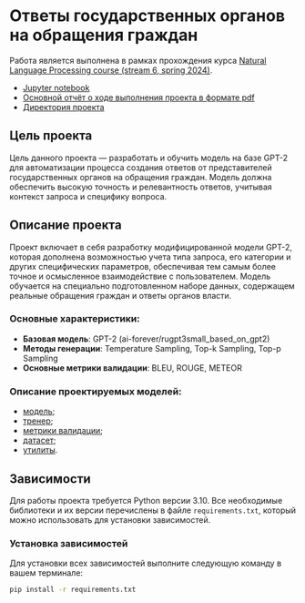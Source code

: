 # Ответы государственных органов на обращения граждан

Работа является выполнена в рамках прохождения курса [Natural Language Processing course (stream 6, spring 2024)](https://ods.ai/tracks/nlp-course-spring-2024).

- [Jupyter notebook](project/gpt2_small.ipynb)
- [Основной отчёт о ходе выполнения проекта в формате pdf](https://github.com/AntonSHBK/NLP_course/tree/main/docs/NLP_Course.pdf)
- [Директория проекта](https://github.com/AntonSHBK/NLP_course/tree/main/project)

## Цель проекта

Цель данного проекта — разработать и обучить модель на базе GPT-2 для автоматизации процесса создания ответов от представителей государственных органов на обращения граждан. Модель должна обеспечить высокую точность и релевантность ответов, учитывая контекст запроса и специфику вопроса.

## Описание проекта

Проект включает в себя разработку модифицированной модели GPT-2, которая дополнена возможностью учета типа запроса, его категории и других специфических параметров, обеспечивая тем самым более точное и осмысленное взаимодействие с пользователем. Модель обучается на специально подготовленном наборе данных, содержащем реальные обращения граждан и ответы органов власти.

### Основные характеристики:
- **Базовая модель**: GPT-2 (ai-forever/rugpt3small_based_on_gpt2)
- **Методы генерации**: Temperature Sampling, Top-k Sampling, Top-p Sampling
- **Основные метрики валидации**: BLEU, ROUGE, METEOR

### Описание проектируемых моделей:
- [модель](project/model.py);
- [тренер](project/trainer.py);
- [метрики валидации](project/evaluator.py);
- [датасет](project/custom_data.py);
- [утилиты](project/utils.py).


## Зависимости

Для работы проекта требуется Python версии 3.10. Все необходимые библиотеки и их версии перечислены в файле `requirements.txt`, который можно использовать для установки зависимостей.

### Установка зависимостей

Для установки всех зависимостей выполните следующую команду в вашем терминале:

```bash
pip install -r requirements.txt
```
